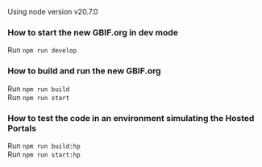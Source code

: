 Using node version v20.7.0

### How to start the new GBIF.org in dev mode
Run `npm run develop`

### How to build and run the new GBIF.org
Run `npm run build`  
Run `npm run start`

### How to test the code in an environment simulating the Hosted Portals
Run `npm run build:hp`  
Run `npm run start:hp`